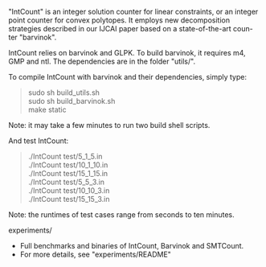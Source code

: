 "IntCount" is an integer solution counter for linear constraints, or an 
integer point counter for convex polytopes. It employs new decomposition 
strategies described in our IJCAI paper based on a state-of-the-art coun-
ter "barvinok". 

IntCount relies on barvinok and GLPK. To build barvinok, it requires m4, 
GMP and ntl. The dependencies are in the folder "utils/".

To compile IntCount with barvinok and their dependencies, simply type:
> sudo sh build_utils.sh <br />
> sudo sh build_barvinok.sh <br />
> make static <br />

Note: it may take a few minutes to run two build shell scripts.

And test IntCount:
> ./IntCount test/5_1_5.in <br />
> ./IntCount test/10_1_10.in <br />
> ./IntCount test/15_1_15.in <br />
> ./IntCount test/5_5_3.in <br />
> ./IntCount test/10_10_3.in <br />
> ./IntCount test/15_15_3.in <br />

Note: the runtimes of test cases range from seconds to ten minutes.


experiments/
- Full benchmarks and binaries of IntCount, Barvinok and SMTCount.
- For more details, see "experiments/README"
